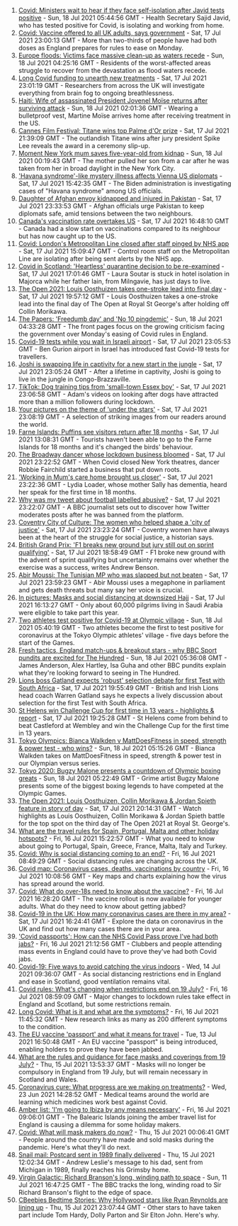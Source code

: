 1. [Covid: Ministers wait to hear if they face self-isolation after Javid tests positive](https://www.bbc.co.uk/news/uk-57877373) - Sun, 18 Jul 2021 05:44:56 GMT - Health Secretary Sajid Javid, who has tested positive for Covid, is isolating and working from home.
2. [Covid: Vaccine offered to all UK adults, says government](https://www.bbc.co.uk/news/uk-57876608) - Sat, 17 Jul 2021 23:00:13 GMT - More than two-thirds of people have had both doses as England prepares for rules to ease on Monday.
3. [Europe floods: Victims face massive clean-up as waters recede](https://www.bbc.co.uk/news/world-europe-57876982) - Sun, 18 Jul 2021 04:25:16 GMT - Residents of the worst-affected areas struggle to recover from the devastation as flood waters recede.
4. [Long Covid funding to unearth new treatments](https://www.bbc.co.uk/news/health-57869427) - Sat, 17 Jul 2021 23:01:19 GMT - Researchers from across the UK will investigate everything from brain fog to ongoing breathlessness.
5. [Haiti: Wife of assassinated President Jovenel Moïse returns after surviving attack](https://www.bbc.co.uk/news/world-latin-america-57877241) - Sun, 18 Jul 2021 02:01:36 GMT - Wearing a bulletproof vest, Martine Moïse arrives home after receiving treatment in the US.
6. [Cannes Film Festival: Titane wins top Palme d'Or prize](https://www.bbc.co.uk/news/entertainment-arts-57875578) - Sat, 17 Jul 2021 21:39:09 GMT - The outlandish Titane wins after jury president Spike Lee reveals the award in a ceremony slip-up.
7. [Moment New York mum saves five-year-old from kidnap](https://www.bbc.co.uk/news/world-us-canada-57877269) - Sun, 18 Jul 2021 00:19:43 GMT - The mother pulled her son from a car after he was taken from her in broad daylight in the New York City.
8. ['Havana syndrome'-like mystery illness affects Vienna US diplomats](https://www.bbc.co.uk/news/world-europe-57875322) - Sat, 17 Jul 2021 15:42:35 GMT - The Biden administration is investigating cases of "Havana syndrome" among US officials.
9. [Daughter of Afghan envoy kidnapped and injured in Pakistan](https://www.bbc.co.uk/news/world-asia-57877239) - Sat, 17 Jul 2021 23:33:53 GMT - Afghan officials urge Pakistan to keep diplomats safe, amid tensions between the two neighbours.
10. [Canada's vaccination rate overtakes US](https://www.bbc.co.uk/news/world-us-canada-57869947) - Sat, 17 Jul 2021 16:48:10 GMT - Canada had a slow start on vaccinations compared to its neighbour but has now caught up to the US.
11. [Covid: London's Metropolitan Line closed after staff pinged by NHS app](https://www.bbc.co.uk/news/uk-england-london-57874404) - Sat, 17 Jul 2021 15:09:47 GMT - Control room staff on the Metropolitan Line are isolating after being sent alerts by the NHS app.
12. [Covid in Scotland: 'Heartless' quarantine decision to be re-examined](https://www.bbc.co.uk/news/uk-scotland-glasgow-west-57875096) - Sat, 17 Jul 2021 17:01:46 GMT - Laura Soutar is stuck in hotel isolation in Majorca while her father Iain, from Milngavie, has just days to live.
13. [The Open 2021: Louis Oosthuizen takes one-stroke lead into final day](https://www.bbc.co.uk/sport/golf/57876628) - Sat, 17 Jul 2021 19:57:12 GMT - Louis Oosthuizen takes a one-stroke lead into the final day of The Open at Royal St George's after holding off Collin Morikawa.
14. [The Papers: 'Freedumb day' and 'No 10 pingdemic'](https://www.bbc.co.uk/news/blogs-the-papers-57877279) - Sun, 18 Jul 2021 04:33:28 GMT - The front pages focus on the growing criticism facing the government over Monday's easing of Covid rules in England.
15. [Covid-19 tests while you wait in Israeli airport](https://www.bbc.co.uk/news/world-middle-east-57869807) - Sat, 17 Jul 2021 23:05:53 GMT - Ben Gurion airport in Israel has introduced fast Covid-19 tests for travellers.
16. [Joshi is swapping life in captivity for a new start in the jungle](https://www.bbc.co.uk/news/world-africa-57854071) - Sat, 17 Jul 2021 23:05:24 GMT - After a lifetime in captivity, Joshi is going to live in the jungle in Congo-Brazzaville.
17. [TikTok: Dog training tips from 'small-town Essex boy'](https://www.bbc.co.uk/news/uk-england-essex-57841659) - Sat, 17 Jul 2021 23:06:58 GMT - Adam's videos on looking after dogs have attracted more than a million followers during lockdown.
18. [Your pictures on the theme of 'under the stars'](https://www.bbc.co.uk/news/in-pictures-57864019) - Sat, 17 Jul 2021 23:08:19 GMT - A selection of striking images from our readers around the world.
19. [Farne Islands: Puffins see visitors return after 18 months](https://www.bbc.co.uk/news/uk-57873055) - Sat, 17 Jul 2021 13:08:31 GMT - Tourists haven't been able to go to the Farne Islands for 18 months and it's changed the birds' behaviour.
20. [The Broadway dancer whose lockdown business bloomed](https://www.bbc.co.uk/news/stories-57840115) - Sat, 17 Jul 2021 23:22:52 GMT - When Covid closed New York theatres, dancer Robbie Fairchild started a business that put down roots.
21. ['Working in Mum's care home brought us closer'](https://www.bbc.co.uk/news/uk-england-bristol-57809429) - Sat, 17 Jul 2021 23:22:36 GMT - Lydia Loader, whose mother Sally has dementia, heard her speak for the first time in 18 months.
22. [Why was my tweet about football labelled abusive?](https://www.bbc.co.uk/news/technology-57836409) - Sat, 17 Jul 2021 23:22:07 GMT - A BBC journalist sets out to discover how Twitter moderates posts after he was banned from the platform.
23. [Coventry City of Culture: The women who helped shape a 'city of justice'](https://www.bbc.co.uk/news/uk-england-coventry-warwickshire-57555779) - Sat, 17 Jul 2021 23:23:24 GMT - Coventry women have always been at the heart of the struggle for social justice, a historian says.
24. [British Grand Prix: 'F1 breaks new ground but jury still out on sprint qualifying'](https://www.bbc.co.uk/sport/formula1/57876348) - Sat, 17 Jul 2021 18:58:49 GMT - F1 broke new ground with the advent of sprint qualifying but uncertainty remains over whether the exercise was a success, writes Andrew Benson.
25. [Abir Moussi: The Tunisian MP who was slapped but not beaten](https://www.bbc.co.uk/news/world-africa-57835759) - Sat, 17 Jul 2021 23:59:23 GMT - Abir Moussi uses a megaphone in parliament and gets death threats but many say her voice is crucial.
26. [In pictures: Masks and social distancing at downsized Hajj](https://www.bbc.co.uk/news/world-middle-east-57875572) - Sat, 17 Jul 2021 16:13:27 GMT - Only about 60,000 pilgrims living in Saudi Arabia were eligible to take part this year.
27. [Two athletes test positive for Covid-19 at Olympic village](https://www.bbc.co.uk/sport/olympics/57844406) - Sun, 18 Jul 2021 05:40:19 GMT - Two athletes become the first to test positive for coronavirus at the Tokyo Olympic athletes' village - five days before the start of the Games.
28. [Fresh tactics, England match-ups & breakout stars - why BBC Sport pundits are excited for The Hundred](https://www.bbc.co.uk/sport/cricket/57804414) - Sun, 18 Jul 2021 05:36:08 GMT - James Anderson, Alex Hartley, Isa Guha and other BBC pundits explain what they're looking forward to seeing in The Hundred.
29. [Lions boss Gatland expects 'robust' selection debate for first Test with South Africa](https://www.bbc.co.uk/sport/rugby-union/57874720) - Sat, 17 Jul 2021 19:55:49 GMT - British and Irish Lions head coach Warren Gatland says he expects a lively discussion about selection for the first Test with South Africa.
30. [St Helens win Challenge Cup for first time in 13 years - highlights & report](https://www.bbc.co.uk/sport/rugby-league/57828390) - Sat, 17 Jul 2021 19:25:28 GMT - St Helens come from behind to beat Castleford at Wembley and win the Challenge Cup for the first time in 13 years.
31. [Tokyo Olympics: Bianca Walkden v MattDoesFitness in speed, strength & power test - who wins?](https://www.bbc.co.uk/sport/av/olympics/57441924) - Sun, 18 Jul 2021 05:15:26 GMT - Bianca Walkden takes on MattDoesFitness in speed, strength & power test in our Olympian versus series.
32. [Tokyo 2020: Bugzy Malone presents a countdown of Olympic boxing greats](https://www.bbc.co.uk/sport/av/olympics/57612192) - Sun, 18 Jul 2021 05:22:49 GMT - Grime artist Bugzy Malone presents some of the biggest boxing legends to have competed at the Olympic Games.
33. [The Open 2021: Louis Oosthuizen, Collin Morikawa & Jordan Spieth feature in story of day](https://www.bbc.co.uk/sport/av/golf/57877059) - Sat, 17 Jul 2021 20:14:31 GMT - Watch highlights as Louis Oosthuizen, Collin Morikawa & Jordan Spieth battle for the top spot on the third day of The Open 2021 at Royal St. George's.
34. [What are the travel rules for Spain, Portugal, Malta and other holiday hotspots?](https://www.bbc.co.uk/news/explainers-56997931) - Fri, 16 Jul 2021 15:22:57 GMT - What you need to know about going to Portugal, Spain, Greece, France, Malta, Italy and Turkey.
35. [Covid: Why is social distancing coming to an end?](https://www.bbc.co.uk/news/uk-51506729) - Fri, 16 Jul 2021 08:49:29 GMT - Social distancing rules are changing across the UK.
36. [Covid map: Coronavirus cases, deaths, vaccinations by country](https://www.bbc.co.uk/news/world-51235105) - Fri, 16 Jul 2021 10:08:56 GMT - Key maps and charts explaining how the virus has spread around the world.
37. [Covid: What do over-18s need to know about the vaccine?](https://www.bbc.co.uk/news/health-57273875) - Fri, 16 Jul 2021 16:28:20 GMT - The vaccine rollout is now available for younger adults. What do they need to know about getting jabbed?
38. [Covid-19 in the UK: How many coronavirus cases are there in my area?](https://www.bbc.co.uk/news/uk-51768274) - Sat, 17 Jul 2021 16:24:41 GMT - Explore the data on coronavirus in the UK and find out how many cases there are in your area.
39. ['Covid passports': How can the NHS Covid Pass prove I've had both jabs?](https://www.bbc.co.uk/news/explainers-55718553) - Fri, 16 Jul 2021 21:12:56 GMT - Clubbers and people attending mass events in England could have to prove they've had both Covid jabs.
40. [Covid-19: Five ways to avoid catching the virus indoors](https://www.bbc.co.uk/news/explainers-53917432) - Wed, 14 Jul 2021 09:36:07 GMT - As social distancing restrictions end in England and ease in Scotland, good ventilation remains vital.
41. [Covid rules: What's changing when restrictions end on 19 July?](https://www.bbc.co.uk/news/explainers-52530518) - Fri, 16 Jul 2021 08:59:09 GMT - Major changes to lockdown rules take effect in England and Scotland, but some restrictions remain.
42. [Long Covid: What is it and what are the symptoms?](https://www.bbc.co.uk/news/health-57833394) - Fri, 16 Jul 2021 11:45:32 GMT - New research links as many as 200 different symptoms to the condition.
43. [The EU vaccine 'passport' and what it means for travel](https://www.bbc.co.uk/news/explainers-57665765) - Tue, 13 Jul 2021 16:50:48 GMT - An EU vaccine "passport" is being introduced, enabling holders to prove they have been jabbed.
44. [What are the rules and guidance for face masks and coverings from 19 July?](https://www.bbc.co.uk/news/health-51205344) - Thu, 15 Jul 2021 13:53:37 GMT - Masks will no longer be compulsory in England from 19 July, but will remain necessary in Scotland and Wales.
45. [Coronavirus cure: What progress are we making on treatments?](https://www.bbc.co.uk/news/health-52354520) - Wed, 23 Jun 2021 14:28:52 GMT - Medical teams around the world are learning which medicines work best against Covid.
46. [Amber list: 'I'm going to Ibiza by any means necessary'](https://www.bbc.co.uk/news/newsbeat-57856616) - Fri, 16 Jul 2021 09:06:01 GMT - The Balearic Islands joining the amber travel list for England is causing a dilemma for some holiday makers.
47. [Covid: What will mask makers do now?](https://www.bbc.co.uk/news/newsbeat-57737666) - Thu, 15 Jul 2021 00:06:41 GMT - People around the country have made and sold masks during the pandemic. Here's what they'll do next.
48. [Snail mail: Postcard sent in 1989 finally delivered](https://www.bbc.co.uk/news/uk-england-humber-57837144) - Thu, 15 Jul 2021 12:02:34 GMT - Andrew Leslie's message to his dad, sent from Michigan in 1989, finally reaches his Grimsby home.
49. [Virgin Galactic: Richard Branson's long, winding path to space](https://www.bbc.co.uk/news/science-environment-57798167) - Sun, 11 Jul 2021 16:47:25 GMT - The BBC tracks the long, winding road to Sir Richard Branson's flight to the edge of space.
50. [CBeebies Bedtime Stories: Why Hollywood stars like Ryan Reynolds are lining up](https://www.bbc.co.uk/news/entertainment-arts-57827931) - Thu, 15 Jul 2021 23:07:44 GMT - Other stars to have taken part include Tom Hardy, Dolly Parton and Sir Elton John. Here's why.
